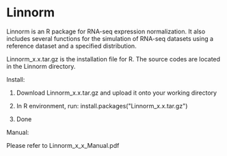 # Linnorm
Linnorm is an R package for RNA-seq expression normalization. It also includes several functions for the simulation of RNA-seq datasets using a reference dataset and a specified distribution.

Linnorm_x.x.tar.gz is the installation file for R. The source codes are located in the Linnorm directory.


Install:

1) Download Linnorm_x.x.tar.gz and upload it onto your working directory

2) In R environment, run:
	install.packages("Linnorm_x.x.tar.gz")
	
3) Done



Manual:

Please refer to Linnorm_x_x_Manual.pdf



